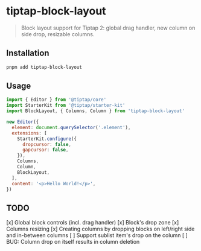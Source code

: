# tiptap-block-layout

> Block layout support for Tiptap 2: global drag handler, new column on side drop, resizable columns.

## Installation

```bash
pnpm add tiptap-block-layout
```

## Usage

```js
import { Editor } from '@tiptap/core'
import StarterKit from '@tiptap/starter-kit'
import BlockLayout, { Columns, Column } from 'tiptap-block-layout'

new Editor({
  element: document.querySelector('.element'),
  extensions: [
    StarterKit.configure({
      dropcursor: false,
      gapcursor: false,
    }),
    Columns,
    Column,
    BlockLayout,
  ],
  content: '<p>Hello World!</p>',
})
```

## TODO

[x] Global block controls (incl. drag handler)
[x] Block's drop zone
[x] Columns resizing
[x] Creating columns by dropping blocks on left/right side and in-between columns
[ ] Support sublist item's drop on the column
[ ] BUG: Column drop on itself results in column deletion
